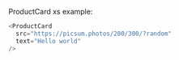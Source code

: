 ProductCard xs example:

```js
<ProductCard
  src="https://picsum.photos/200/300/?random"
  text="Hello world"
/>
```
